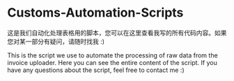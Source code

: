 # Customs-Automation-Scripts

这是我们自动化处理表格用的脚本，您可以在这里查看我写的所有代码内容。如果您对某一部分有疑问，请随时找我 :)

This is the script we use to automate the processing of raw data from the invoice uploader. Here you can see the entire content of the script. If you have any questions about the script, feel free to contact me :)
